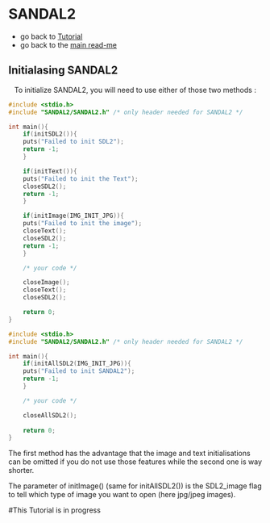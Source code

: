 # SANDAL2

* go back to [Tutorial](Tutorial.md)
* go back to the [main read-me](../README.md)

## Initialasing SANDAL2

&nbsp;&nbsp;&nbsp;To initialize SANDAL2, you will need to use either of those two methods :

```c
#include <stdio.h>
#include "SANDAL2/SANDAL2.h" /* only header needed for SANDAL2 */

int main(){
    if(initSDL2()){
	puts("Failed to init SDL2");
	return -1;
    }

    if(initText()){
	puts("Failed to init the Text");
	closeSDL2();
	return -1;
    }

    if(initImage(IMG_INIT_JPG)){
	puts("Failed to init the image");
	closeText();
	closeSDL2();
	return -1;
    }

    /* your code */

    closeImage();
    closeText();
    closeSDL2();

    return 0;
}
```

```c
#include <stdio.h>
#include "SANDAL2/SANDAL2.h" /* only header needed for SANDAL2 */

int main(){
    if(initAllSDL2(IMG_INIT_JPG)){
	puts("Failed to init SANDAL2");
	return -1;
    }

    /* your code */

    closeAllSDL2();
    
    return 0;
}
```
  
The first method has the advantage that the image and text initialisations can be omitted if you do not use those features while the second one is way shorter.

The parameter of initImage() (same for initAllSDL2()) is the SDL2_image flag to tell which type of image you want to open (here jpg/jpeg images).

#This Tutorial is in progress